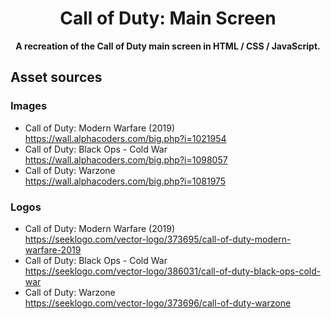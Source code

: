 <div align="center">

# Call of Duty: Main Screen

**A recreation of the Call of Duty main screen in HTML / CSS / JavaScript.**

</div>

## Asset sources

### Images

- Call of Duty: Modern Warfare (2019)<br>
  https://wall.alphacoders.com/big.php?i=1021954
- Call of Duty: Black Ops - Cold War<br>
  https://wall.alphacoders.com/big.php?i=1098057
- Call of Duty: Warzone<br>
  https://wall.alphacoders.com/big.php?i=1081975

### Logos

- Call of Duty: Modern Warfare (2019)<br>
  https://seeklogo.com/vector-logo/373695/call-of-duty-modern-warfare-2019
- Call of Duty: Black Ops - Cold War<br>
  https://seeklogo.com/vector-logo/386031/call-of-duty-black-ops-cold-war
- Call of Duty: Warzone<br>
  https://seeklogo.com/vector-logo/373696/call-of-duty-warzone
